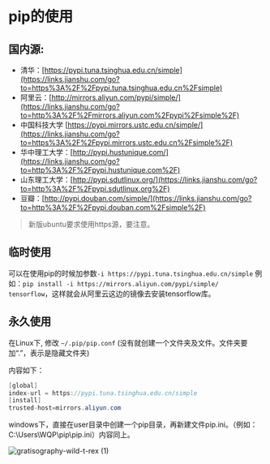# pip的使用

## 国内源:

- 清华：[https://pypi.tuna.tsinghua.edu.cn/simple](https://links.jianshu.com/go?to=https%3A%2F%2Fpypi.tuna.tsinghua.edu.cn%2Fsimple)
- 阿里云：[http://mirrors.aliyun.com/pypi/simple/](https://links.jianshu.com/go?to=http%3A%2F%2Fmirrors.aliyun.com%2Fpypi%2Fsimple%2F)
- 中国科技大学 [https://pypi.mirrors.ustc.edu.cn/simple/](https://links.jianshu.com/go?to=https%3A%2F%2Fpypi.mirrors.ustc.edu.cn%2Fsimple%2F)
- 华中理工大学：[http://pypi.hustunique.com/](https://links.jianshu.com/go?to=http%3A%2F%2Fpypi.hustunique.com%2F)
- 山东理工大学：[http://pypi.sdutlinux.org/](https://links.jianshu.com/go?to=http%3A%2F%2Fpypi.sdutlinux.org%2F)
- 豆瓣：[http://pypi.douban.com/simple/](https://links.jianshu.com/go?to=http%3A%2F%2Fpypi.douban.com%2Fsimple%2F)

> 新版ubuntu要求使用https源，要注意。

## 临时使用

可以在使用pip的时候加参数`-i https://pypi.tuna.tsinghua.edu.cn/simple`
 例如：`pip install -i https://mirrors.aliyun.com/pypi/simple/ tensorflow`，这样就会从阿里云这边的镜像去安装tensorflow库。

## 永久使用

在Linux下, 修改 `~/.pip/pip.conf` (没有就创建一个文件夹及文件。文件夹要加“.”，表示是隐藏文件夹)

内容如下：



```csharp
[global]
index-url = https://pypi.tuna.tsinghua.edu.cn/simple
[install]
trusted-host=mirrors.aliyun.com
```

windows下，直接在user目录中创建一个pip目录，再新建文件pip.ini。（例如：C:\Users\WQP\pip\pip.ini）内容同上。

![gratisography-wild-t-rex (1)](https://cdn.jsdelivr.net/gh/yanzhenxing123/blogImg@master/typora202008/23/155029-880287.jpeg)